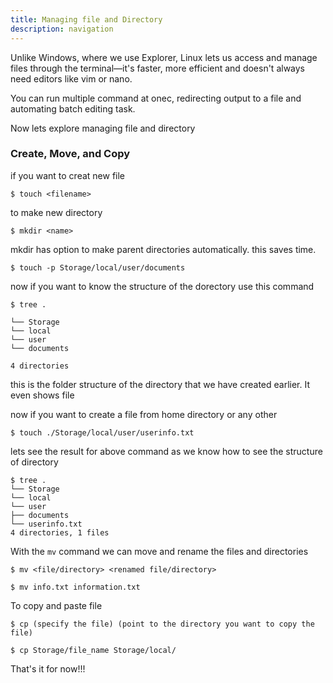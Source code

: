 ```yaml
---
title: Managing file and Directory
description: navigation
---
```


Unlike Windows, where we use Explorer, Linux lets us access and manage files through the terminal—it's faster, more efficient and doesn't always need editors like vim or nano.

You can run multiple command at onec, redirecting output to a file and automating batch editing task.

Now lets explore managing file and directory

### Create, Move, and Copy

if you want to creat new file 

    $ touch <filename>

to make new directory

    $ mkdir <name>

mkdir has option to make parent directories automatically. this saves time.

    $ touch -p Storage/local/user/documents

now if you want to know the structure of the dorectory use this command

    $ tree .

    └── Storage
    └── local
    └── user
    └── documents

    4 directories

this is the folder structure of the directory that we have created earlier. It even shows file 

now if you want to create a file from home directory or any other

    $ touch ./Storage/local/user/userinfo.txt
     
lets see the result for above command as we know how to see the structure of directory

    $ tree .
    └── Storage
    └── local
    └── user
    ├── documents
    └── userinfo.txt
    4 directories, 1 files

With the `mv` command we can move and rename the files and directories

    $ mv <file/directory> <renamed file/directory>

    $ mv info.txt information.txt

To copy and paste file

    $ cp (specify the file) (point to the directory you want to copy the file)

    $ cp Storage/file_name Storage/local/

That's it for now!!!

